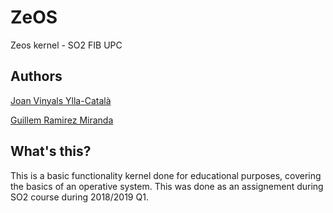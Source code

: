 # ZeOS
Zeos kernel - SO2 FIB UPC
## Authors
[Joan Vinyals Ylla-Català](https://github.com/joanvyc)

[Guillem Ramirez Miranda](https://github.com/teleportex)
## What's this?
This is a basic functionality kernel done for educational purposes, covering the basics of an operative system.
This was done as an assignement during SO2 course during 2018/2019 Q1.
